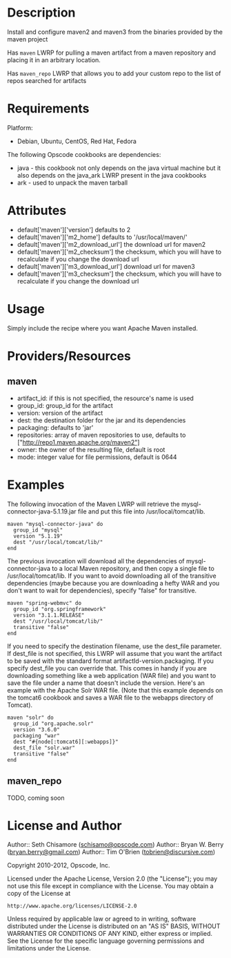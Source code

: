 Description
===========

Install and configure maven2 and maven3 from the binaries provided by
the maven project

Has `maven` LWRP for pulling a maven artifact from a maven repository and
placing it in an arbitrary location.

Has `maven_repo` LWRP that allows you to add your custom repo to the list
of repos searched for artifacts

Requirements
============

Platform:

* Debian, Ubuntu, CentOS, Red Hat, Fedora

The following Opscode cookbooks are dependencies:

* java - this cookbook not only depends on the java virtual machine
  but it also depends on the java_ark LWRP present in the java cookbooks
* ark - used to unpack the maven tarball

Attributes
==========

* default['maven']['version']  defaults to 2
* default['maven']['m2_home']  defaults to  '/usr/local/maven/'
* default['maven']['m2_download_url']  the download url for maven2
* default['maven']['m2_checksum']  the checksum, which you will have
 to recalculate if you change the download url
* default['maven']['m3_download_url'] download url for maven3
* default['maven']['m3_checksum'] the checksum, which you will have
 to recalculate if you change the download url


Usage
=====

Simply include the recipe where you want Apache Maven installed.


Providers/Resources
===================

maven
-----

* artifact_id: if this is not specified, the resource's name is used
* group_id: group_id for the artifact
* version: version of the artifact
* dest: the destination folder for the jar and its dependencies
* packaging: defaults to 'jar'
* repositories: array of maven repositories to use, defaults to
 ["http://repo1.maven.apache.org/maven2"]
* owner: the owner of the resulting file, default is root
* mode: integer value for file permissions, default is 0644


# Examples

 The following invocation of the Maven LWRP will retrieve the
 mysql-connector-java-5.1.19.jar file and put this file into
 /usr/local/tomcat/lib.  
 
    maven "mysql-connector-java" do
      group_id "mysql"
      version "5.1.19"
      dest "/usr/local/tomcat/lib/"
    end
    
The previous invocation will download all the dependencies of
 mysql-connector-java to a local Maven repository, and then copy a
 single file to /usr/local/tomcat/lib.   If you want to avoid
 downloading all of the transitive dependencies (maybe because you are
 downloading a hefty WAR and you don't want to wait for dependencies),
 specify "false" for
 transitive.
 
    maven "spring-webmvc" do
      group_id "org.springframework"
      version "3.1.1.RELEASE"
      dest "/usr/local/tomcat/lib/"
      transitive "false"
    end

If you need to specify the destination filename, use the dest_file
parameter.  If dest_file is not specified, this LWRP will assume that
you want the artifact to be saved with the standard format
artifactId-version.packaging. If you specify dest_file you can
override that.  This comes in handy if you are downloading something
like a web application (WAR file) and you want to save the file under
a name that doesn't include the version.  Here's an example with the
Apache Solr WAR file.  (Note that this example depends on the tomcat6
cookbook and saves a WAR file to the webapps directory of Tomcat).

    maven "solr" do
      group_id "org.apache.solr"
      version "3.6.0"
      packaging "war"
      dest "#{node[:tomcat6][:webapps]}"
      dest_file "solr.war"
      transitive "false"
    end

maven_repo
----------

TODO, coming soon

License and Author
==================

Author:: Seth Chisamore (<schisamo@opscode.com>)
Author:: Bryan W. Berry (<bryan.berry@gmail.com>)
Author:: Tim O'Brien (<tobrien@discursive.com>)

Copyright 2010-2012, Opscode, Inc.

Licensed under the Apache License, Version 2.0 (the "License");
you may not use this file except in compliance with the License.
You may obtain a copy of the License at

    http://www.apache.org/licenses/LICENSE-2.0

Unless required by applicable law or agreed to in writing, software
distributed under the License is distributed on an "AS IS" BASIS,
WITHOUT WARRANTIES OR CONDITIONS OF ANY KIND, either express or implied.
See the License for the specific language governing permissions and
limitations under the License.
